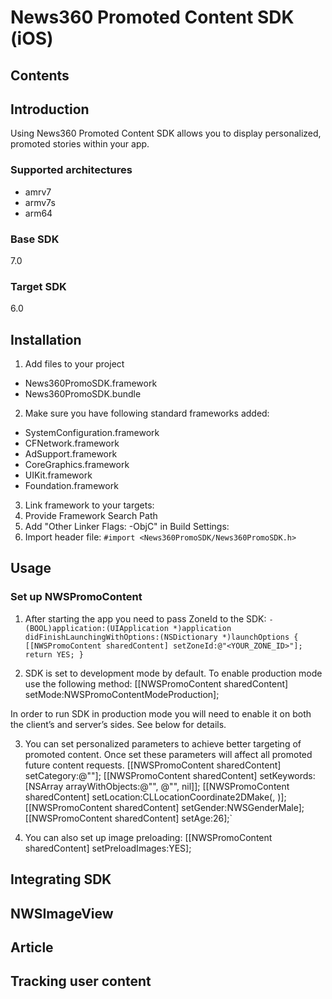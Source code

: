 News360 Promoted Content SDK (iOS)
===========
## Contents
## Introduction
Using News360 Promoted Content SDK allows you to display personalized, promoted stories within your app.
### Supported architectures
* amrv7
* armv7s
* arm64
### Base SDK
7.0
### Target SDK
6.0

## Installation
1. Add files to your project
  * News360PromoSDK.framework
  * News360PromoSDK.bundle
2. Make sure you have following standard frameworks added:
  * SystemConfiguration.framework
  * CFNetwork.framework
  * AdSupport.framework
  * CoreGraphics.framework
  * UIKit.framework
  * Foundation.framework
3. Link framework to your targets:
4. Provide Framework Search Path
5. Add "Other Linker Flags: -ObjC" in Build Settings:
6. Import header file: 
  `#import <News360PromoSDK/News360PromoSDK.h>`

## Usage
### Set up NWSPromoContent
1. After starting the app you need to pass ZoneId to the SDK:
`- (BOOL)application:(UIApplication *)application didFinishLaunchingWithOptions:(NSDictionary *)launchOptions
{
    [[NWSPromoContent sharedContent] setZoneId:@"<YOUR_ZONE_ID>"]; 
    return YES;
}`
 
2. SDK is set to development mode by default. To enable production mode use the following method:
    [[NWSPromoContent sharedContent] setMode:NWSPromoContentModeProduction];

In order to run SDK in production mode you will need to enable it on both the client’s and server’s sides. See below for details.

3. You can set personalized parameters to achieve better targeting of promoted content. Once set
these parameters will affect all promoted future content requests.
    [[NWSPromoContent sharedContent] setCategory:@"<category>"];
    [[NWSPromoContent sharedContent] setKeywords:[NSArray arrayWithObjects:@"<keyword1>", @"<keyword2>", nil]];
    [[NWSPromoContent sharedContent] setLocation:CLLocationCoordinate2DMake(<latitude>, <longitude>)];
    [[NWSPromoContent sharedContent] setGender:NWSGenderMale];
    [[NWSPromoContent sharedContent] setAge:26];`

4. You can also set up image preloading:
    [[NWSPromoContent sharedContent] setPreloadImages:YES];

## Integrating SDK

## NWSImageView

## Article

## Tracking user content
